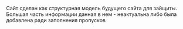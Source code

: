 Сайт сделан как структурная модель будущего сайта для зайщиты. Большая часть информации данная в нем - неактуальна либо была добавлена ради заполнения пропусков

